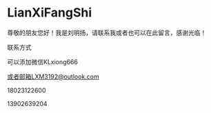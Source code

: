 # LianXiFangShi

尊敬的朋友您好！我是刘明扬，请联系我或者也可以在此留言，感谢光临！

联系方式

可以添加微信KLxiong666

或者邮箱LXM3192@outlook.com

18023122600

13902639204
